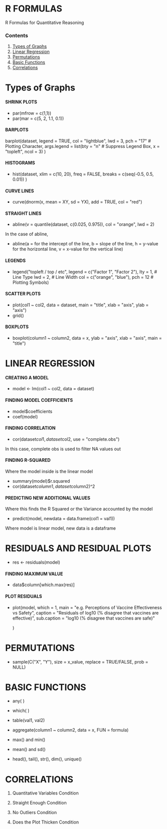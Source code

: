 # R FORMULAS

R Formulas for Quantitative Reasoning

### Contents

1. [Types of Graphs](https://github.com/therealdydx/Quantitative-Reasoning/blob/master/R%20Formulas.md#types-of-graphs) 
2. [Linear Regression](https://github.com/therealdydx/Quantitative-Reasoning/blob/master/R%20Formulas.md#linear-regression) 
3. [Permutations](https://github.com/therealdydx/Quantitative-Reasoning/blob/master/R%20Formulas.md#permutations) 
4. [Basic Functions](https://github.com/therealdydx/Quantitative-Reasoning/blob/master/R%20Formulas.md#basic-functions) 
5. [Correlations](https://github.com/therealdydx/Quantitative-Reasoning/blob/master/R%20Formulas.md#correlations) 

# Types of Graphs

#### SHRINK PLOTS

- par(mfrow = c(1,1))
- par(mar = c(5, 2, 1.1, 0.1))

#### BARPLOTS

barplot(dataset, legend = TRUE, col = "lightblue",
	lwd = 3, pch = "17" # Plotting Character,
	args.legend = list(bty = "n" # Suppress Legend Box,
				x = "topleft",
				ncol = 3)
	)

#### HISTOGRAMS

- hist(dataset, xlim = c(10, 20),
	freq = FALSE,
	breaks = c(seq(-0.5, 0.5, 0.01))
	)

#### CURVE LINES

- curve(dnorm(x, mean = XY, sd = YX),
	add = TRUE,
	col = "red")

#### STRAIGHT LINES

- abline(v = quantile(dataset, c(0.025, 0.975)),
	col = "orange", lwd = 2)

In the case of abline,
- abline(a = for the intercept of the line,
				b = slope of the line,
				h = y-value for the horizontal line,
				v = x-value for the vertical line)

#### LEGENDS

- legend("topleft / top / etc",
	legend = c("Factor 1", "Factor 2"),
	lty = 1, # Line Type
	lwd = 2, # Line Width
	col = c("orange", "blue"),
	pch = 12 # Plotting Symbols)

#### SCATTER PLOTS

- plot(col1 ~ col2, data = dataset,
			main = "title", xlab = "axis", ylab = "axis")
- grid()

#### BOXPLOTS

- boxplot(column1 ~ column2, 
		data = x,
		ylab = "axis", xlab = "axis", main = "title")



# LINEAR REGRESSION

#### CREATING A MODEL

- model <- lm(col1 ~ col2, data = dataset)

#### FINDING MODEL COEFFICIENTS

- model$coefficients
- coef(model)

#### FINDING CORRELATION

- cor(dataset$col1, dataset$col2,
		use = "complete.obs")

In this case, complete obs is used to filter NA values out

#### FINDING R-SQUARED

Where the model inside is the linear model

- summary(model)$r.squared
- cor(dataset$column1, dataset$column2)^2

#### PREDICTING NEW ADDITIONAL VALUES

Where this finds the R Squared or the Variance accounted by the model

- predict(model, newdata = data.frame(col1 = val1))

Where model is linear model, new data is a dataframe



# RESIDUALS AND RESIDUAL PLOTS

- res <- residuals(model)

#### FINDING MAXIMUM VALUE

- data$column[which.max(res)]

#### PLOT RESIDUALS

- plot(model,
	which = 1,
	main = "e.g. Perceptions of Vaccine Effectiveness vs Safety",
	caption = "Residuals of log10 (% disagree that vaccines are effective)",
	sub.caption = "log10 (% disagree that vaccines are safe)"

  ) 



# PERMUTATIONS

- sample(C("X", "Y"), 
	size = x_value,  replace = TRUE/FALSE,  prob = NULL)



# BASIC FUNCTIONS

- any( )

- which( )

- table(val1, val2)

- aggregate(column1 ~ column2, data = x, FUN = formula)

- max() and min()

- mean() and sd()

- head(), tail(), str(), dim(), unique()

  



# CORRELATIONS

1. Quantitative Variables Condition

2. Straight Enough Condition

3. No Outliers Condition

4. Does the Plot Thicken Condition
